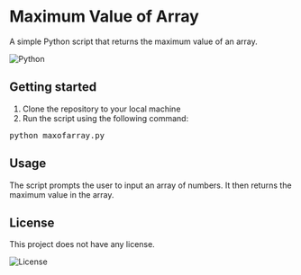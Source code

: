 # Maximum Value of Array

A simple Python script that returns the maximum value of an array.

![Python](https://img.shields.io/badge/-Python-3776AB?style=flat-square&logo=Python)

## Getting started

1. Clone the repository to your local machine
2. Run the script using the following command:

<pre>python maxofarray.py</pre>

## Usage
The script prompts the user to input an array of numbers.
It then returns the maximum value in the array.

## License
This project does not have any license.

![License](https://img.shields.io/badge/license-None-green.svg?style=flat-square)
